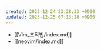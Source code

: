 ```yaml
---
created: 2023-12-24 23:28:33 +0900
updated: 2023-12-25 07:13:28 +0900
---
```


- [[Vim_조작법/index.md]]
- [[neovim/index.md]]
